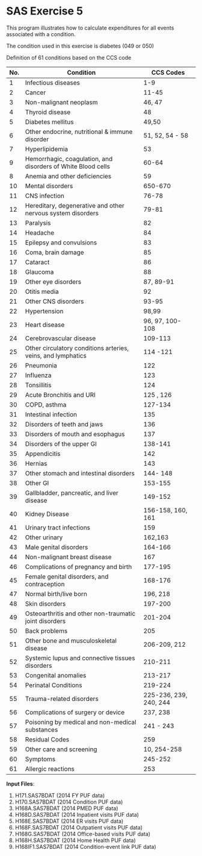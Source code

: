 # SAS Exercise 5

This program illustrates how to calculate expenditures for all events associated with a condition.

The condition used in this exercise is diabetes (049 or 050)

Definition of 61 conditions based on the CCS code

No. | Condition | CCS Codes
-------|------------- |-------------
1|Infectious diseases |1-9
2|  Cancer   | 11-45
3|  Non-malignant neoplasm  |46, 47
4|  Thyroid disease  |48
5|  Diabetes mellitus| 49,50
6|  Other endocrine, nutritional & immune disorder  |51, 52, 54 - 58
7|  Hyperlipidemia   |53
9|  Hemorrhagic, coagulation, and disorders of White Blood cells | 60-64
8|  Anemia and other deficiencies  |59
10| Mental disorders |650-670
11| CNS infection  |76-78
12| Hereditary, degenerative and other nervous system disorders  |79-81
13| Paralysis |82
14| Headache |84
15| Epilepsy and convulsions   |83
16| Coma, brain damage |85
17| Cataract|86
18| Glaucoma | 88
19| Other eye disorders  | 87, 89-91
20| Otitis media | 92
21| Other CNS disorders  | 93-95
22| Hypertension | 98,99
23| Heart disease| 96, 97, 100-108
24| Cerebrovascular disease| 109-113
25| Other circulatory conditions arteries, veins, and lymphatics| 114 -121
26| Pneumonia| 122
27| Influenza| 123
28| Tonsillitis  | 124
29| Acute Bronchitis and URI   | 125 , 126
30| COPD, asthma | 127-134
31| Intestinal infection | 135
32| Disorders of teeth and jaws| 136
33| Disorders of mouth and esophagus   | 137
34| Disorders of the upper GI  | 138-141
35| Appendicitis | 142
36| Hernias| 143
37| Other stomach and intestinal disorders   | 144- 148
38| Other GI | 153-155
39| Gallbladder, pancreatic, and liver disease   | 149-152
40| Kidney Disease   | 156-158, 160, 161
41| Urinary tract infections   | 159
42| Other urinary| 162,163
43| Male genital disorders | 164-166
44| Non-malignant breast disease   | 167
46| Complications of pregnancy and birth | 177-195
45| Female genital disorders, and contraception  | 168-176
47| Normal birth/live born | 196, 218
48| Skin disorders   | 197-200
49| Osteoarthritis and other non-traumatic joint disorders |201-204
50| Back problems| 205
51| Other bone and musculoskeletal  disease  | 206-209, 212
52| Systemic lupus and connective tissues disorders  | 210-211
53| Congenital anomalies | 213-217
54| Perinatal Conditions | 219-224
55| Trauma-related disorders   | 225-236, 239, 240, 244
56| Complications of surgery or device | 237, 238
57| Poisoning by medical and non-medical substances  | 241 - 243
58| Residual Codes   | 259
59| Other care and screening   | 10, 254-258
60| Symptoms | 245-252
61| Allergic reactions   | 253

**Input Files**:  
1. H171.SAS7BDAT (2014 FY PUF data)
2. H170.SAS7BDAT    (2014 Condition PUF data)
3. H168A.SAS7BDAT   (2014 PMED PUF data)
4. H168D.SAS7BDAT   (2014 Inpatient visits PUF data)
5. H168E.SAS7BDAT   (2014 ER visits PUF data)
6. H168F.SAS7BDAT   (2014 Outpatient visits PUF data)
7. H168G.SAS7BDAT   (2014 Office-based visits PUF data)
8. H168H.SAS7BDAT   (2014 Home Health PUF data)
9. H168IF1.SAS7BDAT  (2014 Condition-event link PUF data)
